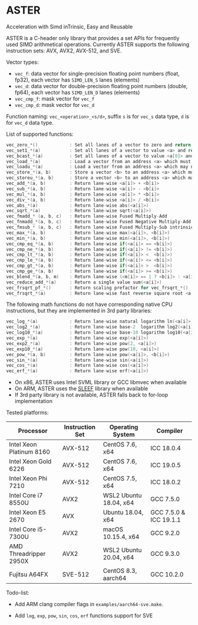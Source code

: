 # ASTER
Acceleration with Simd inTrinsic, Easy and Reusable



ASTER is a C-header only library that provides a set APIs for frequently used SIMD arithmetical operations. Currently ASTER supports the following instruction sets: AVX, AVX2, AVX-512, and SVE.



Vector types:

* `vec_f`: data vector for single-precision floating point numbers (float, fp32), each vector has `SIMD_LEN_S` lanes (elements)
* `vec_d`: data vector for double-precision floating point numbers (double, fp64), each vector has `SIMD_LEN_D` lanes (elements)
* `vec_cmp_f`: mask vector for `vec_f`
* `vec_cmp_d`: mask vector for `vec_d`



Function naming: `vec_<operation>_<s/d>`, suffix `s` is for `vec_s` data type, `d` is for `vec_d` data type.

List of supported functions:

```c
vec_zero_*()            : Set all lanes of a vector to zero and return this vector
vec_set1_*(a)           : Set all lanes of a vector to value <a> and return this vector
vec_bcast_*(a)          : Set all lanes of a vector to value <a[0]> and return this vector
vec_load_*(a)           : Load a vector from an address <a> which must be aligned to required bits
vec_loadu_*(a)          : Load a vector from an address <a> which may not be aligned to required bits
vec_store_*(a, b)       : Store a vector <b> to an address <a> which must be aligned to required bits
vec_storeu_*(a, b)      : Store a vector <b> to an address <a> which may not be aligned to required bits
vec_add_*(a, b)         : Return lane-wise <a[i]> + <b[i]>
vec_sub_*(a, b)         : Return lane-wise <a[i]> - <b[i]>
vec_mul_*(a, b)         : Return lane-wise <a[i]> * <b[i]>
vec_div_*(a, b)         : Return lane-wise <a[i]> / <b[i]>
vec_abs_*(a)            : Return lane-wise abs(<a[i]>)
vec_sqrt_*(a)           : Return lane-wise sqrt(<a[i]>)
vec_fmadd_* (a, b, c)   : Return lane-wise Fused Multiply-Add            <a[i]> * <b[i]> + <c[i]>
vec_fnmadd_*(a, b, c)   : Return lane-wise Fused Negative Multiply-Add  -<a[i]> * <b[i]> + <c[i]>
vec_fmsub_* (a, b, c)   : Return lane-wise Fused Multiply-Sub intrinsic  <a[i]> * <b[i]> - <c[i]>
vec_max_*(a, b)         : Return lane-wise max(<a[i]>, <b[i]>)
vec_min_*(a, b)         : Return lane-wise min(<a[i]>, <b[i]>)
vec_cmp_eq_*(a, b)      : Return lane-wise if(<a[i]> == <b[i]>)
vec_cmp_ne_*(a, b)      : Return lane-wise if(<a[i]> != <b[i]>)
vec_cmp_lt_*(a, b)      : Return lane-wise if(<a[i]> <  <b[i]>)
vec_cmp_le_*(a, b)      : Return lane-wise if(<a[i]> <= <b[i]>)
vec_cmp_gt_*(a, b)      : Return lane-wise if(<a[i]> >  <b[i]>)
vec_cmp_ge_*(a, b)      : Return lane-wise if(<a[i]> >= <b[i]>)
vec_blend_*(a, b, m)    : Return lane-wise (<m[i]> == 1 ? <b[i]> : <a[i]>), a and b are data vectors, m is a mask vector
vec_reduce_add_*(a)     : Return a single value sum(<a[i]>)
vec_frsqrt_pf_*()       : Return scaling prefactor for vec_frsqrt_*()
vec_frsqrt_*(a)         : Return lane-wise fast reverse square root <a[i]> == 0 ? 0 : 1 / (sqrt(<a[i]>) * vec_frsqrt_pf_*())
```



The following math functions do not have corresponding native CPU instructions, but they are implemented in 3rd party libraries:

```c
vec_log_*(a)            : Return lane-wise natural logarithm ln(<a[i]>)
vec_log2_*(a)           : Return lane-wise base-2  logarithm log2(<a[i]>)
vec_log10_*(a)          : Return lane-wise base-10 logarithm log10(<a[i]>)
vec_exp_*(a)            : Return lane-wise exp(<a[i]>)
vec_exp2_*(a)           : Return lane-wise pow(2, <a[i]>)
vec_exp10_*(a)          : Return lane-wise pow(10, <a[i]>)
vec_pow_*(a, b)         : Return lane-wise pow(<a[i]>, <b[i]>)
vec_sin_*(a)            : Return lane-wise sin(<a[i]>)
vec_cos_*(a)            : Return lane-wise cos(<a[i]>)
vec_erf_*(a)            : Return lane-wise erf(<a[i]>)
```

* On x86, ASTER uses Intel SVML library or GCC libmvec when available
* On ARM, ASTER uses the [SLEEF](https://github.com/shibatch/sleef) library when available
* If 3rd party library is not available, ASTER falls back to for-loop implementation



Tested platforms:

| Processor                | Instruction Set | Operating System       | Compiler               |
| ------------------------ | --------------- | ---------------------- | ---------------------- |
| Intel Xeon Platinum 8160 | AVX-512         | CentOS 7.6, x64        | ICC 18.0.4             |
| Intel Xeon Gold 6226     | AVX-512         | CentOS 7.6, x64        | ICC 19.0.5             |
| Intel Xeon Phi 7210      | AVX-512         | CentOS 7.5, x64        | ICC 18.0.2             |
| Intel Core i7 8550U      | AVX2            | WSL2 Ubuntu 18.04, x64 | GCC 7.5.0              |
| Intel Xeon E5 2670       | AVX             | Ubuntu 18.04, x64      | GCC 7.5.0 & ICC 19.1.1 |
| Intel Core i5-7300U      | AVX2            | macOS 10.15.4, x64     | GCC 9.2.0              |
| AMD Threadripper 2950X   | AVX2            | WSL2 Ubuntu 20.04, x64 | GCC 9.3.0              |
| Fujitsu A64FX            | SVE-512         | CentOS 8.3, aarch64    | GCC 10.2.0             |



Todo-list:

* Add ARM clang compiler flags in `examples/aarch64-sve.make`. 

* Add `log`, `exp`, `pow`, `sin`, `cos`, `erf` functions support for SVE

